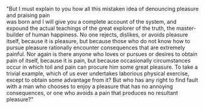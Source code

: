 "But I must explain to you how all this mistaken idea of denouncing pleasure and praising pain  
was born and I will give you a complete account of the system, and expound the actual teachings of 
the great explorer of the truth, the master-builder of human happiness. No one rejects, dislikes, or avoids pleasure itself, 
because it is pleasure, but because those who do not know how to pursue pleasure rationally encounter consequences that are 
extremely painful. Nor again is there anyone who loves or pursues or desires to obtain pain of itself, because it is pain, 
but because occasionally circumstances occur in which toil and pain can procure him some great pleasure. To take a trivial 
example, which of us ever undertakes laborious physical exercise, except to obtain some advantage from it? But who has any 
right to find fault with a man who chooses to enjoy a pleasure that has no annoying consequences, or one who avoids a pain
 that produces no resultant pleasure?"
    

